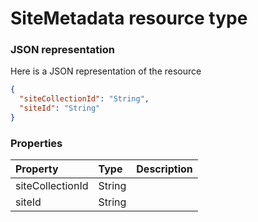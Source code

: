 # SiteMetadata resource type



### JSON representation

Here is a JSON representation of the resource

<!-- {
  "blockType": "resource",
  "optionalProperties": [

  ],
  "@odata.type": "microsoft.graph.SiteMetadata"
}-->

```json
{
  "siteCollectionId": "String",
  "siteId": "String"
}

```
### Properties
| Property	   | Type	|Description|
|:---------------|:--------|:----------|
|siteCollectionId|String||
|siteId|String||

<!-- uuid: dd381088-7820-4d83-af6f-cb6575655014
2015-10-15 03:41:21 UTC -->
<!-- {
  "type": "#page.annotation",
  "description": "SiteMetadata resource",
  "keywords": "",
  "section": "documentation",
  "tocPath": ""
}-->